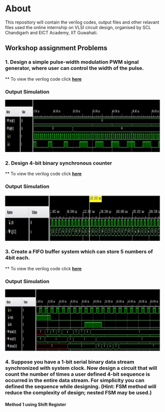 # About
This repository will contain the verilog codes, output files and other relavant files used the online internship on VLSI circuit design, organised by SCL Chandigarh and EICT Academy, IIT Guwahati.
## Workshop assignment Problems
### 1.  Design a simple pulse-width modulation PWM signal generator, where user can control the width of the pulse.

** To view the verilog code click [**here**](https://github.com/ankursah5/SCL-EICT-Internship/tree/main/Verilog%20files/PWM)
### Output Simulation

<p align="center">
  <img width="1000" height="170" src="Outputs/pwm2.jpg">
</p>

### 2. Design 4-bit binary synchronous counter
** To view the verilog code click [**here**](https://github.com/ankursah5/SCL-EICT-Internship/tree/main/Verilog%20files/Counter)

### Output Simulation

<p align="center">
  <img width="1000" height="150" src="Outputs/counter1.jpg">
</p>

### 3. Create a FIFO buffer system which can store 5 numbers of 4bit each.
** To view the verilog code click [**here**](https://github.com/ankursah5/SCL-EICT-Internship/tree/main/Verilog%20files/FIFO)

### Output Simulation

<p align="center">
  <img width="1000" height="200" src="Outputs/fifo1.jpg">
</p>

### 4. Suppose you have a 1-bit serial binary data stream synchronized with system clock. **Now design a circuit that will count the number of times a user defined 4-bit sequence is occurred in the entire data stream.** For simplicity you can defined the sequence while designing. (Hint: FSM method will reduce the complexity of design; nested FSM may be used.)

#### Method 1 using Shift Register
